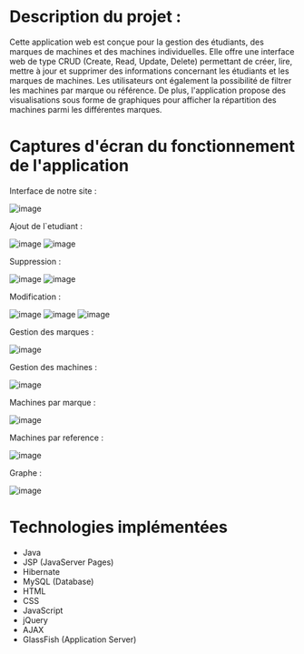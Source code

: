 # Description du projet :

Cette application web est conçue pour la gestion des étudiants, des marques de machines et des machines individuelles. Elle offre une interface web de type CRUD (Create, Read, Update, Delete) permettant de créer, lire, mettre à jour et supprimer des informations concernant les étudiants et les marques de machines. Les utilisateurs ont également la possibilité de filtrer les machines par marque ou référence. De plus, l'application propose des visualisations sous forme de graphiques pour afficher la répartition des machines parmi les différentes marques.

# Captures d'écran du fonctionnement de l'application

Interface de notre site :

![image](https://github.com/issamlahrech/ajaxtp/assets/147448984/ae684dd3-a2c3-462b-b6e9-51ff7fa7801e)

Ajout de l`etudiant :

![image](https://github.com/issamlahrech/ajaxtp/assets/147448984/c0b18fd5-93ef-4df3-b969-149eb4d95682)
![image](https://github.com/issamlahrech/ajaxtp/assets/147448984/51020e79-ca74-48a2-a69f-1cf4ffa0c936)

Suppression :

![image](https://github.com/issamlahrech/ajaxtp/assets/147448984/23bd9468-a029-4132-98d0-e95d726fa1aa)
![image](https://github.com/issamlahrech/ajaxtp/assets/147448984/e46340d4-cc2d-49fa-bb0e-f5eb2c1673f7)

Modification :

![image](https://github.com/issamlahrech/ajaxtp/assets/147448984/7f1efefd-c5f7-4276-a3f0-f75491b592c8)
![image](https://github.com/issamlahrech/ajaxtp/assets/147448984/45882ced-c2e7-4578-965f-88ed31fe2fbd)
![image](https://github.com/issamlahrech/ajaxtp/assets/147448984/37af7a4d-d573-476f-be94-545ce9872345)

Gestion des marques :

![image](https://github.com/issamlahrech/ajaxtp/assets/147448984/c60a8b5f-2a6d-45fa-9227-1df334fbebbf)

Gestion des machines :

![image](https://github.com/issamlahrech/ajaxtp/assets/147448984/b88d0228-7ec3-4406-96ba-5618c6edb826)

Machines par marque :

![image](https://github.com/issamlahrech/ajaxtp/assets/147448984/8511a48d-97a2-4d0b-82dd-b9bcacbf71ec)

Machines par reference :

![image](https://github.com/issamlahrech/ajaxtp/assets/147448984/ba0a402b-16f1-4ec0-bf5e-be7412171e04)

Graphe :

![image](https://github.com/issamlahrech/ajaxtp/assets/147448984/ce7baae9-4e0b-410a-b1ff-e95366ad55f7)

# Technologies implémentées
- Java
- JSP (JavaServer Pages)
- Hibernate
- MySQL (Database)
- HTML
- CSS
- JavaScript
- jQuery
- AJAX
- GlassFish (Application Server)











